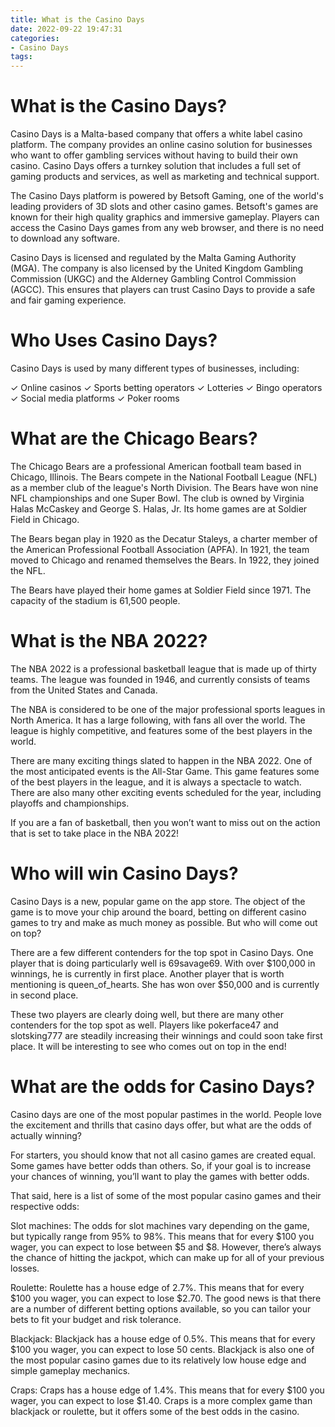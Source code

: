 ```yaml
---
title: What is the Casino Days
date: 2022-09-22 19:47:31
categories:
- Casino Days
tags:
---
```



#  What is the Casino Days?

Casino Days is a Malta-based company that offers a white label casino platform. The company provides an online casino solution for businesses who want to offer gambling services without having to build their own casino. Casino Days offers a turnkey solution that includes a full set of gaming products and services, as well as marketing and technical support.

The Casino Days platform is powered by Betsoft Gaming, one of the world's leading providers of 3D slots and other casino games. Betsoft's games are known for their high quality graphics and immersive gameplay. Players can access the Casino Days games from any web browser, and there is no need to download any software.

Casino Days is licensed and regulated by the Malta Gaming Authority (MGA). The company is also licensed by the United Kingdom Gambling Commission (UKGC) and the Alderney Gambling Control Commission (AGCC). This ensures that players can trust Casino Days to provide a safe and fair gaming experience.

# Who Uses Casino Days?



Casino Days is used by many different types of businesses, including:

✓ Online casinos
✓ Sports betting operators
✓ Lotteries
✓ Bingo operators
✓ Social media platforms
✓ Poker rooms

#  What are the Chicago Bears?

The Chicago Bears are a professional American football team based in Chicago, Illinois. The Bears compete in the National Football League (NFL) as a member club of the league's North Division. The Bears have won nine NFL championships and one Super Bowl. The club is owned by Virginia Halas McCaskey and George S. Halas, Jr. Its home games are at Soldier Field in Chicago.

The Bears began play in 1920 as the Decatur Staleys, a charter member of the American Professional Football Association (APFA). In 1921, the team moved to Chicago and renamed themselves the Bears. In 1922, they joined the NFL.

The Bears have played their home games at Soldier Field since 1971. The capacity of the stadium is 61,500 people.

#  What is the NBA 2022?

The NBA 2022 is a professional basketball league that is made up of thirty teams. The league was founded in 1946, and currently consists of teams from the United States and Canada.

The NBA is considered to be one of the major professional sports leagues in North America. It has a large following, with fans all over the world. The league is highly competitive, and features some of the best players in the world.

There are many exciting things slated to happen in the NBA 2022. One of the most anticipated events is the All-Star Game. This game features some of the best players in the league, and it is always a spectacle to watch. There are also many other exciting events scheduled for the year, including playoffs and championships.

If you are a fan of basketball, then you won’t want to miss out on the action that is set to take place in the NBA 2022!

#  Who will win Casino Days?

Casino Days is a new, popular game on the app store. The object of the game is to move your chip around the board, betting on different casino games to try and make as much money as possible. But who will come out on top?

There are a few different contenders for the top spot in Casino Days. One player that is doing particularly well is 69savage69. With over $100,000 in winnings, he is currently in first place. Another player that is worth mentioning is queen_of_hearts. She has won over $50,000 and is currently in second place.

These two players are clearly doing well, but there are many other contenders for the top spot as well. Players like pokerface47 and slotsking777 are steadily increasing their winnings and could soon take first place. It will be interesting to see who comes out on top in the end!

#  What are the odds for Casino Days?

Casino days are one of the most popular pastimes in the world. People love the excitement and thrills that casino days offer, but what are the odds of actually winning?

For starters, you should know that not all casino games are created equal. Some games have better odds than others. So, if your goal is to increase your chances of winning, you’ll want to play the games with better odds.

That said, here is a list of some of the most popular casino games and their respective odds:

Slot machines: The odds for slot machines vary depending on the game, but typically range from 95% to 98%. This means that for every $100 you wager, you can expect to lose between $5 and $8. However, there’s always the chance of hitting the jackpot, which can make up for all of your previous losses.

Roulette: Roulette has a house edge of 2.7%. This means that for every $100 you wager, you can expect to lose $2.70. The good news is that there are a number of different betting options available, so you can tailor your bets to fit your budget and risk tolerance.

Blackjack: Blackjack has a house edge of 0.5%. This means that for every $100 you wager, you can expect to lose 50 cents. Blackjack is also one of the most popular casino games due to its relatively low house edge and simple gameplay mechanics.

 Craps: Craps has a house edge of 1.4%. This means that for every $100 you wager, you can expect to lose $1.40. Craps is a more complex game than blackjack or roulette, but it offers some of the best odds in the casino.
